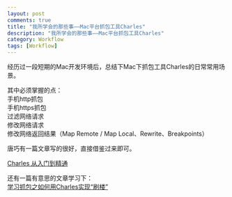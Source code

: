 ```yaml
---
layout: post
comments: true
title: "我所学会的那些事——Mac平台抓包工具Charles"
description: "我所学会的那些事——Mac平台抓包工具Charles"
category: Workflow
tags: [Workflow]
---
```



经历过一段短期的Mac开发环境后，总结下Mac下抓包工具Charles的日常常用场景。

其中必须掌握的点：    
手机http抓包    
手机https抓包    
过滤网络请求    
修改网络请求    
修改网络返回结果（Map Remote / Map Local、Rewrite、Breakpoints）    

<!--more-->


唐巧有一篇文章写的很好，直接借鉴过来即可。

[Charles 从入门到精通](https://blog.devtang.com/2015/11/14/charles-introduction/)

还有一篇有意思的文章学习下：    
[学习抓包之如何用Charles实现“刷楼”](https://blog.csdn.net/XieYupeng520/article/details/50251449)

